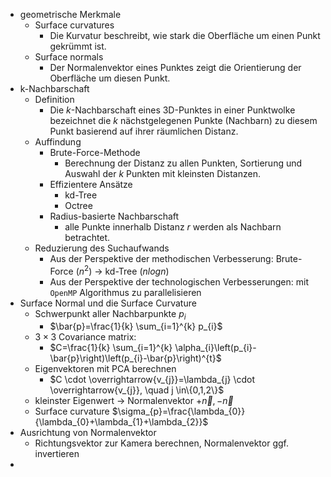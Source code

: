 - geometrische Merkmale 
	- Surface curvatures 
		- Die Kurvatur beschreibt, wie stark die Oberfläche um einen Punkt gekrümmt ist. 
	- Surface normals 
		- Der Normalenvektor eines Punktes zeigt die Orientierung der Oberfläche um diesen Punkt. 
- k-Nachbarschaft 
	- Definition 
		- Die $k$-Nachbarschaft eines 3D-Punktes in einer Punktwolke bezeichnet die $k$ nächstgelegenen Punkte (Nachbarn) zu diesem Punkt basierend auf ihrer räumlichen Distanz. 
	- Auffindung 
		- Brute-Force-Methode 
			- Berechnung der Distanz zu allen Punkten, Sortierung und Auswahl der $k$ Punkten mit kleinsten Distanzen. 
		- Effizientere Ansätze 
			- kd-Tree 
			- Octree 
		- Radius-basierte Nachbarschaft 
			- alle Punkte innerhalb Distanz $r$ werden als Nachbarn betrachtet. 
	- Reduzierung des Suchaufwands 
		- Aus der Perspektive der methodischen Verbesserung: Brute-Force ($n^2$) $\rightarrow$ kd-Tree ($nlog{n}$) 
		- Aus der Perspektive der technologischen Verbesserungen: mit `OpenMP` Algorithmus zu parallelisieren 
- Surface Normal und die Surface Curvature 
	- Schwerpunkt aller Nachbarpunkte $p_{i}$ 
		- $\bar{p}=\frac{1}{k} \sum_{i=1}^{k} p_{i}$ 
	- $3 \times 3$ Covariance matrix: 
		- $C=\frac{1}{k} \sum_{i=1}^{k} \alpha_{i}\left(p_{i}-\bar{p}\right)\left(p_{i}-\bar{p}\right)^{t}$ 
	- Eigenvektoren mit PCA berechnen 
		- $C \cdot \overrightarrow{v_{j}}=\lambda_{j} \cdot \overrightarrow{v_{j}}, \quad j \in\{0,1,2\}$ 
	- kleinster Eigenwert $\rightarrow$ Normalenvektor $+\vec{n}, -\vec{n}$ 
	- Surface curvature $\sigma_{p}=\frac{\lambda_{0}}{\lambda_{0}+\lambda_{1}+\lambda_{2}}$ 
- Ausrichtung von Normalenvektor 
	- Richtungsvektor zur Kamera berechnen, Normalenvektor ggf. invertieren 
- 